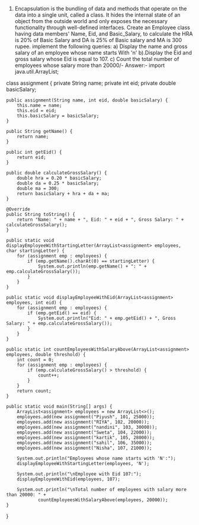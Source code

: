 1.	Encapsulation is the bundling of data and methods that operate on the data into a single unit, called a class. It hides the internal state of an object from the outside world and only exposes the necessary functionality through well-defined interfaces. 
Create an Employee class having data members' Name, Eid, and Basic_Salary, to calculate the HRA is 20% of Basic Salary and DA is 25% of Basic salary and MA is 300 rupee. implement the following queries:
  a) Display the name and gross salary of an employee whose name starts With 'n'
  b).Display the Eid and gross salary whose Eid is equal to 107.
  c)  Count the total number of employees whose salary more than 20000/-
Answer:-
import java.util.ArrayList;

class assignment {
    private String name;
    private int eid;
    private double basicSalary;

    public assignment(String name, int eid, double basicSalary) {
        this.name = name;
        this.eid = eid;
        this.basicSalary = basicSalary;
    }

    public String getName() {
        return name;
    }

    public int getEid() {
        return eid;
    }

    public double calculateGrossSalary() {
        double hra = 0.20 * basicSalary;
        double da = 0.25 * basicSalary;
        double ma = 300;
        return basicSalary + hra + da + ma;
    }

    @Override
    public String toString() {
        return "Name: " + name + ", Eid: " + eid + ", Gross Salary: " + calculateGrossSalary();
    }

    public static void displayEmployeeWithStartingLetter(ArrayList<assignment> employees, char startingLetter) {
        for (assignment emp : employees) {
            if (emp.getName().charAt(0) == startingLetter) {
                System.out.println(emp.getName() + ": " + emp.calculateGrossSalary());
            }
        }
    }

    public static void displayEmployeeWithEid(ArrayList<assignment> employees, int eid) {
        for (assignment emp : employees) {
            if (emp.getEid() == eid) {
                System.out.println("Eid: " + emp.getEid() + ", Gross Salary: " + emp.calculateGrossSalary());
            }
        }
    }

    public static int countEmployeesWithSalaryAbove(ArrayList<assignment> employees, double threshold) {
        int count = 0;
        for (assignment emp : employees) {
            if (emp.calculateGrossSalary() > threshold) {
                count++;
            }
        }
        return count;
    }

    public static void main(String[] args) {
        ArrayList<assignment> employees = new ArrayList<>();
        employees.add(new assignment("Piyush", 101, 25000));
        employees.add(new assignment("RIYA", 102, 20000));
        employees.add(new assignment("nandini", 103, 30000));
        employees.add(new assignment("Sweta", 104, 22000));
        employees.add(new assignment("kartik", 105, 28000));
        employees.add(new assignment("sahil", 106, 35000));
        employees.add(new assignment("Nisha", 107, 21000));

        System.out.println("Employees whose name starts with 'N':");
        displayEmployeeWithStartingLetter(employees, 'N');

        System.out.println("\nEmployee with Eid 107:");
        displayEmployeeWithEid(employees, 107);

        System.out.println("\nTotal number of employees with salary more than 20000: " +
                countEmployeesWithSalaryAbove(employees, 20000));
    }
}
